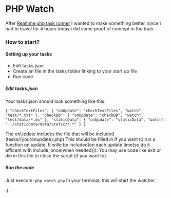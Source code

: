 PHP Watch
=========

After [Realtime php task runner](https://github.com/MattivdWeem/Realtime-php-task-runner) I wanted to make something better, since i had to travel for 4 hours today i did some proof of concept in the train.

### How to start?

#### Setting up your tasks

 - Edit tasks.json
 - Create an file in the tasks folder linking to your start up file
 - Run code

##### Edit tasks.json

Your tasks.json should look something like this:

`
		{
			"checkTextFiles": {
				"onUpdate": "checkTextFiles",
				"watch": "test/*.txt"
			},
			"checkDB": {
				"onUpdate": "checkDB",
				"watch": "test/data/*.ds"
			},
			"staticData": {
				"onUpdate": "staticData",
				"watch": "../staticdata/data/static/*.*"
			}
		}
`

The onUpdate includes the file that will be included (tasks/{youronupdate}.php) This should be filled in if you want to run a function on update.
It wille be included(on each update time(so do it efficent with include_once(when needed))). You may use code like exit or die in this file to close the script (if you want to).

##### Run the code

Just execute: `php watch.php` In your terminal, this will start the watcher.

:).
